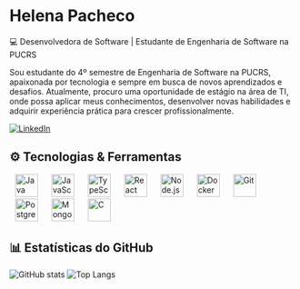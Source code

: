 # Helena Pacheco

💻 Desenvolvedora de Software | Estudante de Engenharia de Software na PUCRS  

Sou estudante do 4º semestre de Engenharia de Software na PUCRS, apaixonada por tecnologia e sempre em busca de novos aprendizados e desafios. Atualmente, procuro uma oportunidade de estágio na área de TI, onde possa aplicar meus conhecimentos, desenvolver novas habilidades e adquirir experiência prática para crescer profissionalmente.


[![LinkedIn](https://img.shields.io/badge/LinkedIn-0077B5?style=for-the-badge&logo=linkedin&logoColor=white)](https://www.linkedin.com/in/helena-pacheco-309469296)

## ⚙️ Tecnologias & Ferramentas

<p align="left">
  <img src="https://cdn.jsdelivr.net/gh/devicons/devicon/icons/java/java-original.svg" width="40" height="40" title="Java" hspace="10"/>
  <img src="https://cdn.jsdelivr.net/gh/devicons/devicon/icons/javascript/javascript-original.svg" width="40" height="40" title="JavaScript" hspace="10"/>
  <img src="https://cdn.jsdelivr.net/gh/devicons/devicon/icons/typescript/typescript-original.svg" width="40" height="40" title="TypeScript" hspace="10"/>
  <img src="https://cdn.jsdelivr.net/gh/devicons/devicon/icons/react/react-original.svg" width="40" height="40" title="React" hspace="10"/>
  <img src="https://cdn.jsdelivr.net/gh/devicons/devicon/icons/nodejs/nodejs-original.svg" width="40" height="40" title="Node.js" hspace="10"/>
  <img src="https://cdn.jsdelivr.net/gh/devicons/devicon/icons/docker/docker-original.svg" width="40" height="40" title="Docker" hspace="10"/>
  <img src="https://cdn.jsdelivr.net/gh/devicons/devicon/icons/git/git-original.svg" width="40" height="40" title="Git" hspace="10"/>
  <img src="https://cdn.jsdelivr.net/gh/devicons/devicon/icons/postgresql/postgresql-original.svg" width="40" height="40" title="PostgreSQL" hspace="10"/>
  <img src="https://cdn.jsdelivr.net/gh/devicons/devicon/icons/mongodb/mongodb-original.svg" width="40" height="40" title="MongoDB" hspace="10"/>
  <img src="https://raw.githubusercontent.com/abranhe/programming-languages-logos/master/src/c/c.svg" width="40" height="40" title="C" hspace="10"/>



</p>


## 📊 Estatísticas do GitHub

![GitHub stats](https://github-readme-stats.vercel.app/api?username=nenacpacheco&show_icons=true&theme=radical&include_all_commits=true&count_private=true)
![Top Langs](https://github-readme-stats.vercel.app/api/top-langs/?username=nenacpacheco&layout=compact&theme=radical)



